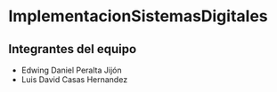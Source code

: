 # ImplementacionSistemasDigitales

## Integrantes del equipo

- Edwing Daniel Peralta Jijón
- Luis David Casas Hernandez
